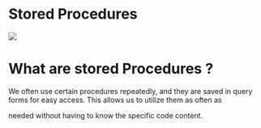 # Stored Procedures 

<img src="https://khoshamoz.ir/site_binarydata/img_post/original/00000000000000001844.PNG">

# What are stored Procedures ?  

We often use certain procedures repeatedly, and they are saved in query forms for easy access. This allows us to utilize them as often as 

needed without having to know the specific code content.


